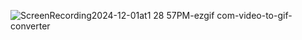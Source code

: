 ![ScreenRecording2024-12-01at1 28 57PM-ezgif com-video-to-gif-converter](https://github.com/user-attachments/assets/b507de14-daee-4a91-bd8f-cc7c9bf4823e)
